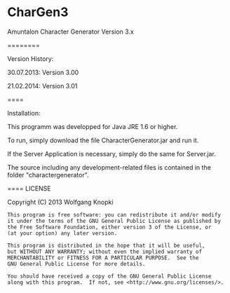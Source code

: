 CharGen3
========


Amuntalon Character Generator Version 3.x

========

Version History: 

30.07.2013: Version 3.00

21.02.2014: Version 3.01

====

Installation:

This programm was developped for Java JRE 1.6 or higher.

To run, simply download the file CharacterGenerator.jar and run it.

If the Server Application is necessary, simply do the same for Server.jar.

The source including any development-related files is contained in the folder "charactergenerator".

====
LICENSE

Copyright (C) 2013 Wolfgang Knopki

    This program is free software: you can redistribute it and/or modify
    it under the terms of the GNU General Public License as published by
    the Free Software Foundation, either version 3 of the License, or
    (at your option) any later version.

    This program is distributed in the hope that it will be useful,
    but WITHOUT ANY WARRANTY; without even the implied warranty of
    MERCHANTABILITY or FITNESS FOR A PARTICULAR PURPOSE.  See the
    GNU General Public License for more details.

    You should have received a copy of the GNU General Public License
    along with this program.  If not, see <http://www.gnu.org/licenses/>.
    
